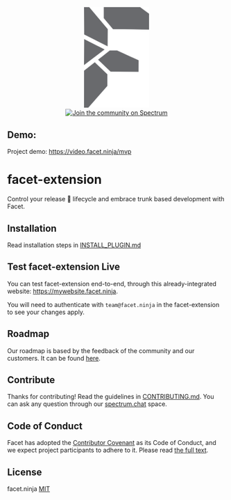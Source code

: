 <div align="center">
   <a href="https://github.com/facets-io/facet-extension">
    <img width="150" src="./readme_assets/facet512.svg">
  </a>
  <br>
  <a href='https://spectrum.chat/facet'>
  <img src='https://withspectrum.github.io/badge/badge.svg' alt='Join the community on Spectrum'></a>
</div>

## Demo:

Project demo: https://video.facet.ninja/mvp

# facet-extension

Control your release 🚀 lifecycle and embrace trunk based development with Facet.

## Installation

Read installation steps in [INSTALL_PLUGIN.md](./readme_assets/INSTALL_PLUGIN.md)

## Test facet-extension Live

You can test facet-extension end-to-end, through this already-integrated website: https://mywebsite.facet.ninja.

You will need to authenticate with `team@facet.ninja` in the facet-extension to see your changes apply.

## Roadmap

Our roadmap is based by the feedback of the community and our customers. It can be found [here](https://github.com/facets-io/facet-extension/projects/1).

## Contribute

Thanks for contributing! Read the guidelines in [CONTRIBUTING.md](./CONTRIBUTING.md). You can ask any question through our [spectrum.chat](https://spectrum.chat/facet) space.

## Code of Conduct

Facet has adopted the [Contributor Covenant](https://www.contributor-covenant.org/) as its Code of Conduct, and we expect project participants to adhere to it.
Please read [the full text](/CODE_OF_CONDUCT.md).

## License

facet.ninja [MIT](./LICENSE)
